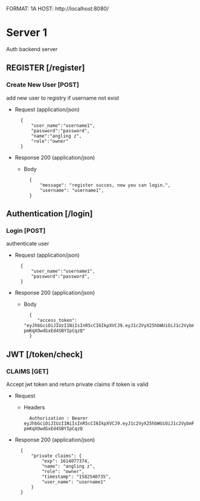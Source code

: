 FORMAT: 1A
HOST: http://localhost:8080/

# Server 1

Auth backend server

## REGISTER [/register]

### Create New User [POST]

add new user to registry if username not exist

+ Request (application/json)

        {
            "user_name":"username1",
            "password":"password",
            "name":"angling z",
            "role":"owner"
        }
        

+ Response 200 (application/json)

    + Body

            {
                "message": "register succes, now you can login.",
                "username": "username1",
            }

## Authentication [/login]

### Login [POST]

authenticate user

+ Request (application/json)

        {
            "user_name":"username1",
            "password":"password",
        }
        

+ Response 200 (application/json)

    + Body

            {
               "access_token": "eyJhbGciOiJIUzI1NiIsInR5cCI6IkpXVCJ9.eyJ1c2VyX25hbWUiOiJ1c2VybmFtZTEiLCJuYW1lIjoiYW5nbGluZyB6Iiwicm9sZSI6Im93bmVyIiwidGltZXN0YW1wIjoiMTU4MjU0MDczNSIsImV4cCI6MTYxNDA3NzM3NH0.SNyTFamGc_82QZ7D3gky-pmKqXOwdGxEd4SBYIpCqzQ"
            }



## JWT [/token/check]

### CLAIMS [GET]

Accept jwt token and return private claims if token is valid 

+ Request

    + Headers

            Authorization : Bearer eyJhbGciOiJIUzI1NiIsInR5cCI6IkpXVCJ9.eyJ1c2VyX25hbWUiOiJ1c2VybmFtZTEiLCJuYW1lIjoiYW5nbGluZyB6Iiwicm9sZSI6Im93bmVyIiwidGltZXN0YW1wIjoiMTU4MjU0MDczNSIsImV4cCI6MTYxNDA3NzM3NH0.SNyTFamGc_82QZ7D3gky-pmKqXOwdGxEd4SBYIpCqzQ
        
+ Response 200 (application/json)

        {
            "private claims": {
                "exp": 1614077374,
                "name": "angling z",
                "role": "owner",
                "timestamp": "1582540735",
                "user_name": "username1"
            }
        }
